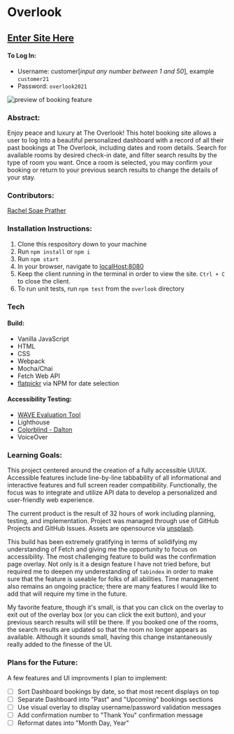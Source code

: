 # Overlook
## [Enter Site Here](https://rachelsoae.github.io/overlook/)
#### To Log In:
- Username: customer[*input any number between 1 and 50*], example `customer21`
- Password: `overlook2021`

![preview of booking feature](https://media.giphy.com/media/v1.Y2lkPTc5MGI3NjExMjY5NWQ1Njc1YTQ4OGVlNTAyMzZjNzQxMzgwNWU4NjA4NzExMmE2NCZlcD12MV9pbnRlcm5hbF9naWZzX2dpZklkJmN0PWc/XM2JngU2hKNuC5PqmW/giphy.gif)

### Abstract:
[//]: <> (Briefly describe what you built and its features. What problem is the app solving? How does this application solve that problem?)
Enjoy peace and luxury at The Overlook!
This hotel booking site allows a user to log into a beautiful personalized dashboard with a record of all their past bookings at The Overlook, including dates and room details. 
Search for available rooms by desired check-in date, and filter search results by the type of room you want. 
Once a room is selected, you may confirm your booking or return to your previous search results to change the details of your stay.

### Contributors:
[//]: <> (Who worked on this application? Link to their GitHubs.)
[Rachel Soae Prather](https://github.com/rachelsoae)

### Installation Instructions:
[//]: <> (What steps does a person have to take to get your app cloned down and running?)
1. Clone this respository down to your machine
1. Run `npm install` or `npm i`
1. Run `npm start`
1. In your browser, navigate to [localHost:8080](http://localhost:8080/)
1. Keep the client running in the terminal in order to view the site. `Ctrl + C` to close the client.
1. To run unit tests, run `npm test` from the `overlook` directory 

### Tech
#### Build:
- Vanilla JavaScript
- HTML
- CSS
- Webpack
- Mocha/Chai
- Fetch Web API
- [flatpickr](https://flatpickr.js.org/) via NPM for date selection

#### Accessibility Testing:
- [WAVE Evaluation Tool](https://wave.webaim.org/)
- Lighthouse
- [Colorblind - Dalton](https://chrome.google.com/webstore/detail/colorblind-dalton-for-goo/afcafnelafcgjinkaeohkalmfececool)
- VoiceOver

### Learning Goals:
[//]: <> (What were the learning goals of this project? What tech did you work with?)
This project centered around the creation of a fully accessible UI/UX. Accessible features include line-by-line tabbability of all informational and interactive features and full screen reader compatibility. Functionally, the focus was to integrate and utilize API data to develop a personalized and user-friendly web experience. 

The current product is the result of 32 hours of work including planning, testing, and implementation. Project was managed through use of GitHub Projects and GitHub Issues. Assets are opensource via [unsplash](https://unsplash.com/).

This build has been extremely gratifying in terms of solidifying my understanding of Fetch and giving me the opportunity to focus on accessibility. The most challenging feature to build was the confirmation page overlay. Not only is it a design feature I have not tried before, but required me to deepen my underestanding of `tabindex` in order to make sure that the feature is useable for folks of all abilities. Time management also remains an ongoing practice; there are many features I would like to add that will require my time in the future.

My favorite feature, though it's small, is that you can click on the overlay to exit out of the overlay box (or you can click the exit button), and your previous search results will still be there. If you booked one of the rooms, the search results are updated so that the room no longer appears as available. Although it sounds small, having this change instantaneously really added to the finesse of the UI.

### Plans for the Future:
A few features and UI improvments I plan to implement:
- [ ] Sort Dashboard bookings by date, so that most recent displays on top
- [ ] Separate Dashboard into "Past" and "Upcoming" bookings sections
- [ ] Use visual overlay to display username/password validation messages
- [ ] Add confirmation number to "Thank You" confirmation message
- [ ] Reformat dates into "Month Day, Year"
